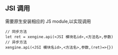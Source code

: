 ## JSI 调用

需要原生安装相应的 JS module,以实现调用


```
// 同步方法
let ret = xengine.api(<JSI 模块名id>,<方法名>,参数)
// 异步方法
xengine.api(<JSI 模块名id>,<方法名>,参数,(ret)=>{})
```


